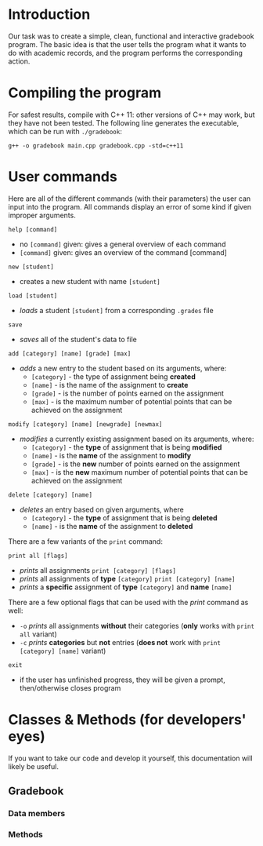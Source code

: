 # Introduction
Our task was to create a simple, clean, functional and interactive gradebook program. The basic idea is that the user tells the program what it wants to do with academic records, and the program performs the corresponding action. 

# Compiling the program
For safest results, compile with C++ 11: other versions of C++ may work, but they have not been tested. The following line generates the executable, which can be run with ```./gradebook```:

```g++ -o gradebook main.cpp gradebook.cpp -std=c++11```

# User commands
 Here are all of the different commands (with their parameters) the user can input into the program. All commands display an error of some kind if given improper arguments. 
 
```help [command]```
+ no ```[command]``` given: gives a general overview of each command
+ ```[command]``` given: gives an overview of the command [command]

```new [student]```
+ creates a new student with name ```[student]```

```load [student]```
+ *loads* a student ```[student]``` from a corresponding ```.grades``` file

```save```
 + *saves* all of the student's data to file

```add [category] [name] [grade] [max]```
+ *adds* a new entry to the student based on its arguments, where: 
  + ```[category]``` - the type of assignment being **created**
  + ```[name]``` - is the name of the assignment to **create**
  + ```[grade]``` - is the number of points earned on the assignment
  + ```[max]``` - is the maximum number of potential points that can be achieved on the assignment

```modify [category] [name] [newgrade] [newmax]```
+ *modifies* a currently existing assignment based on its arguments, where: 
  + ```[category]``` - the **type** of assignment that is being **modified**
  + ```[name]``` - is the **name** of the assignment to **modify**
  + ```[grade]``` - is the **new** number of points earned on the assignment
  + ```[max]``` - is the **new** maximum number of potential points that can be achieved on the assignment

```delete [category] [name]```
+ *deletes* an entry based on given arguments, where
  + ```[category]``` - the **type** of assignment that is being **deleted**
  + ```[name]``` - is the **name** of the assignment to **deleted**

There are a few variants of the ```print``` command:

```print all [flags]```
 + *prints* all assignments
```print [category] [flags]```
+ *prints* all assignments of **type** ```[category]```
```print [category] [name]```
+ *prints* a **specific** assignment of **type** ```[category]``` and **name** ```[name]```

There are a few optional flags that can be used with the *print* command as well:
+ ```-o``` *prints* all assignments **without** their categories (**only** works with ```print all``` variant)
+ ```-c``` *prints* **categories** but **not** entries (**does not** work with ```print [category] [name]``` variant)

```exit```
+ if the user has unfinished progress, they will be given a prompt, then/otherwise closes program

# Classes & Methods (for developers' eyes)

If you want to take our code and develop it yourself, this documentation will likely be useful. 

## Gradebook

### Data members

### Methods


 
 
